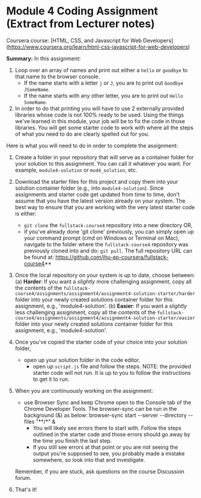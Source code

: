 # Module 4 Coding Assignment (Extract from Lecturer notes)

Coursera course: [HTML, CSS, and Javascript for Web Developers]
(https://www.coursera.org/learn/html-css-javascript-for-web-developers)

**Summary:** In this assignment:
1. Loop over an array of names and print out either a `hello` or `goodbye` to that name
   to the browser console.
	 - If the name starts with a letter `j` or `J`, you are to print out `Goodbye JSomeName`.
	 - If the name starts with any other letter, you are to print out `Hello SomeName`.
2. In order to do that printing you will have to use 2 externally provided libraries whose
   code is not 100% ready to be used. Using the things we've learned in this module, your
	 job will be to fix the code in those libraries.
	 You will get some starter code to work with where all the steps of what you need to do
	 are clearly spelled out for you.

Here is what you will need to do in order to complete the assignment:
1. Create a folder in your repository that will serve as a container folder for your
   solution to this assignment. You can call it whatever you want. For example,
	 `module4-solution` or `mod4_solution`, etc.
2. Download the starter files for this project and copy them into your solution container
   folder (e.g., into `module4-solution`). Since assignments and starter code get updated
	 from time to time, don't assume that you have the latest version already on your system.
	 The best way to ensure that you are working with the very latest starter code is either:
	 - `git clone` the `fullstack-course4` repository into a new directory OR,
	 - if you've already done 'git clone' previously, you can simply open up your command
	   prompt (cmd on Windows or Terminal on Mac), navigate to the folder where the
		 `fullstack-course4` repository was previously cloned into and do: `git pull`.
		 The full repository URL can be found at:
     https://github.com/jhu-ep-coursera/fullstack-course4**
3. Once the local repository on your system is up to date, choose between:
   (a) **Harder**:
	     If you want a _slightly_ more challenging assignment, copy all the contents of the
	`fullstack-course4/assignments/assignment4/assignment4-solution-starter/harder`
	     folder into your newly created solutions container folder for this assignment, e.g., 'module4-solution'.
	 (b) **Easier**:
	     If you want a _slightly_ less challenging assignment, copy all the contents of the
	`fullstack-course4/assignments/assignment4/assignment4-solution-starter/easier` folder
	     into your newly created solutions container folder for this assignment, e.g.,
			 'module4-solution'.
4. Once you've copied the starter code of your choice into your solution folder,
   - open up your solution folder in the code editor.
	 - open up `script.js` file and follow the steps.
	 NOTE: the provided starter code will not run. It is up to you to follow the instructions
	       to get it to run.
5. When you are continuously working on the assignment:
   - use Browser Sync and keep Chrome open to the Console tab of the Chrome Developer Tools.
	   The browser-sync can be run in the background (&) as below:
		    browser-sync start --server --directory --files "**/*" &
	 - You will likely see errors there to start with. Follow the steps outlined in the starter
	   code and those errors should go away by the time you finish the last step.
	 - If you still see errors at that point or you are not seeing the output you're supposed
	   to see, you probably made a mistake somewhere, so look into that and investigate.

   Remember, if you are stuck, ask questions on the course Discussion forum.

6. That's it!				 